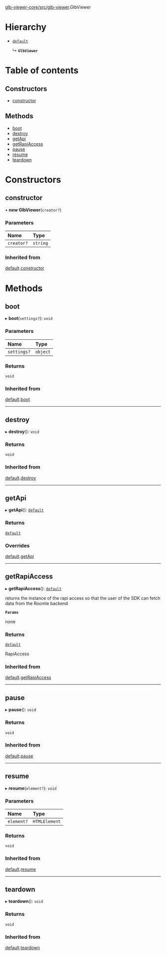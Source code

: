 [glb-viewer-core/src/glb-viewer](../modules/glb_viewer_core_src_glb_viewer.md).GlbViewer

# Hierarchy

- [`default`](configurator_core_src_configurator._internal_.default.md)

  ↳ **`GlbViewer`**

# Table of contents

## Constructors

- [constructor](glb_viewer_core_src_glb_viewer.GlbViewer.md#constructor)

## Methods

- [boot](glb_viewer_core_src_glb_viewer.GlbViewer.md#boot)
- [destroy](glb_viewer_core_src_glb_viewer.GlbViewer.md#destroy)
- [getApi](glb_viewer_core_src_glb_viewer.GlbViewer.md#getapi)
- [getRapiAccess](glb_viewer_core_src_glb_viewer.GlbViewer.md#getrapiaccess)
- [pause](glb_viewer_core_src_glb_viewer.GlbViewer.md#pause)
- [resume](glb_viewer_core_src_glb_viewer.GlbViewer.md#resume)
- [teardown](glb_viewer_core_src_glb_viewer.GlbViewer.md#teardown)

# Constructors

## constructor

• **new GlbViewer**(`creator?`)

### Parameters

| Name | Type |
| :------ | :------ |
| `creator?` | `string` |

### Inherited from

[default](configurator_core_src_configurator._internal_.default.md).[constructor](configurator_core_src_configurator._internal_.default.md#constructor)

# Methods

## boot

▸ **boot**(`settings?`): `void`

### Parameters

| Name | Type |
| :------ | :------ |
| `settings?` | `object` |

### Returns

`void`

### Inherited from

[default](configurator_core_src_configurator._internal_.default.md).[boot](configurator_core_src_configurator._internal_.default.md#boot)

___

## destroy

▸ **destroy**(): `void`

### Returns

`void`

### Inherited from

[default](configurator_core_src_configurator._internal_.default.md).[destroy](configurator_core_src_configurator._internal_.default.md#destroy)

___

## getApi

▸ **getApi**(): [`default`](glb_viewer_core_src_roomle_glb_viewer.default.md)

### Returns

[`default`](glb_viewer_core_src_roomle_glb_viewer.default.md)

### Overrides

[default](configurator_core_src_configurator._internal_.default.md).[getApi](configurator_core_src_configurator._internal_.default.md#getapi)

___

## getRapiAccess

▸ **getRapiAccess**(): [`default`](configurator_core_src_configurator._internal_.default-1.md)

returns the instance of the rapi access so that
the user of the SDK can fetch data from the Roomle backend

**`Params`**

none

### Returns

[`default`](configurator_core_src_configurator._internal_.default-1.md)

RapiAccess

### Inherited from

[default](configurator_core_src_configurator._internal_.default.md).[getRapiAccess](configurator_core_src_configurator._internal_.default.md#getrapiaccess)

___

## pause

▸ **pause**(): `void`

### Returns

`void`

### Inherited from

[default](configurator_core_src_configurator._internal_.default.md).[pause](configurator_core_src_configurator._internal_.default.md#pause)

___

## resume

▸ **resume**(`element?`): `void`

### Parameters

| Name | Type |
| :------ | :------ |
| `element?` | `HTMLElement` |

### Returns

`void`

### Inherited from

[default](configurator_core_src_configurator._internal_.default.md).[resume](configurator_core_src_configurator._internal_.default.md#resume)

___

## teardown

▸ **teardown**(): `void`

### Returns

`void`

### Inherited from

[default](configurator_core_src_configurator._internal_.default.md).[teardown](configurator_core_src_configurator._internal_.default.md#teardown)
